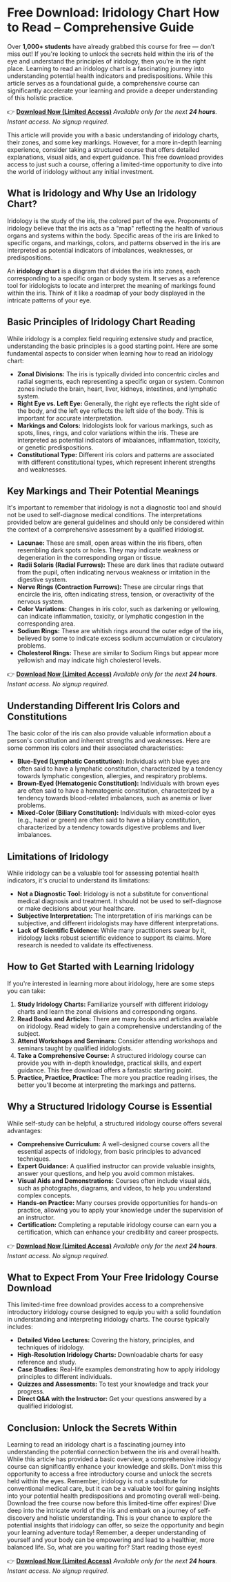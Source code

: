 # Free Download: Iridology Chart How to Read – Comprehensive Guide

Over **1,000+ students** have already grabbed this course for free — don’t miss out!
If you're looking to unlock the secrets held within the iris of the eye and understand the principles of iridology, then you're in the right place. Learning to read an iridology chart is a fascinating journey into understanding potential health indicators and predispositions. While this article serves as a foundational guide, a comprehensive course can significantly accelerate your learning and provide a deeper understanding of this holistic practice.

👉 [**Download Now (Limited Access)**](https://udemywork.com/iridology-chart-how-to-read)
_Available only for the next **24 hours**. Instant access. No signup required._

This article will provide you with a basic understanding of iridology charts, their zones, and some key markings. However, for a more in-depth learning experience, consider taking a structured course that offers detailed explanations, visual aids, and expert guidance. This free download provides access to just such a course, offering a limited-time opportunity to dive into the world of iridology without any initial investment.

## What is Iridology and Why Use an Iridology Chart?

Iridology is the study of the iris, the colored part of the eye. Proponents of iridology believe that the iris acts as a "map" reflecting the health of various organs and systems within the body. Specific areas of the iris are linked to specific organs, and markings, colors, and patterns observed in the iris are interpreted as potential indicators of imbalances, weaknesses, or predispositions.

An **iridology chart** is a diagram that divides the iris into zones, each corresponding to a specific organ or body system. It serves as a reference tool for iridologists to locate and interpret the meaning of markings found within the iris. Think of it like a roadmap of your body displayed in the intricate patterns of your eye.

## Basic Principles of Iridology Chart Reading

While iridology is a complex field requiring extensive study and practice, understanding the basic principles is a good starting point. Here are some fundamental aspects to consider when learning how to read an iridology chart:

*   **Zonal Divisions:** The iris is typically divided into concentric circles and radial segments, each representing a specific organ or system. Common zones include the brain, heart, liver, kidneys, intestines, and lymphatic system.
*   **Right Eye vs. Left Eye:** Generally, the right eye reflects the right side of the body, and the left eye reflects the left side of the body. This is important for accurate interpretation.
*   **Markings and Colors:** Iridologists look for various markings, such as spots, lines, rings, and color variations within the iris. These are interpreted as potential indicators of imbalances, inflammation, toxicity, or genetic predispositions.
*   **Constitutional Type:** Different iris colors and patterns are associated with different constitutional types, which represent inherent strengths and weaknesses.

## Key Markings and Their Potential Meanings

It's important to remember that iridology is not a diagnostic tool and should not be used to self-diagnose medical conditions. The interpretations provided below are general guidelines and should only be considered within the context of a comprehensive assessment by a qualified iridologist.

*   **Lacunae:** These are small, open areas within the iris fibers, often resembling dark spots or holes. They may indicate weakness or degeneration in the corresponding organ or tissue.
*   **Radii Solaris (Radial Furrows):** These are dark lines that radiate outward from the pupil, often indicating nervous weakness or irritation in the digestive system.
*   **Nerve Rings (Contraction Furrows):** These are circular rings that encircle the iris, often indicating stress, tension, or overactivity of the nervous system.
*   **Color Variations:** Changes in iris color, such as darkening or yellowing, can indicate inflammation, toxicity, or lymphatic congestion in the corresponding area.
*   **Sodium Rings:** These are whitish rings around the outer edge of the iris, believed by some to indicate excess sodium accumulation or circulatory problems.
*   **Cholesterol Rings:** These are similar to Sodium Rings but appear more yellowish and may indicate high cholesterol levels.

👉 [**Download Now (Limited Access)**](https://udemywork.com/iridology-chart-how-to-read)
_Available only for the next **24 hours**. Instant access. No signup required._

## Understanding Different Iris Colors and Constitutions

The basic color of the iris can also provide valuable information about a person's constitution and inherent strengths and weaknesses. Here are some common iris colors and their associated characteristics:

*   **Blue-Eyed (Lymphatic Constitution):** Individuals with blue eyes are often said to have a lymphatic constitution, characterized by a tendency towards lymphatic congestion, allergies, and respiratory problems.
*   **Brown-Eyed (Hematogenic Constitution):** Individuals with brown eyes are often said to have a hematogenic constitution, characterized by a tendency towards blood-related imbalances, such as anemia or liver problems.
*   **Mixed-Color (Biliary Constitution):** Individuals with mixed-color eyes (e.g., hazel or green) are often said to have a biliary constitution, characterized by a tendency towards digestive problems and liver imbalances.

## Limitations of Iridology

While iridology can be a valuable tool for assessing potential health indicators, it's crucial to understand its limitations:

*   **Not a Diagnostic Tool:** Iridology is not a substitute for conventional medical diagnosis and treatment. It should not be used to self-diagnose or make decisions about your healthcare.
*   **Subjective Interpretation:** The interpretation of iris markings can be subjective, and different iridologists may have different interpretations.
*   **Lack of Scientific Evidence:** While many practitioners swear by it, iridology lacks robust scientific evidence to support its claims. More research is needed to validate its effectiveness.

## How to Get Started with Learning Iridology

If you're interested in learning more about iridology, here are some steps you can take:

1.  **Study Iridology Charts:** Familiarize yourself with different iridology charts and learn the zonal divisions and corresponding organs.
2.  **Read Books and Articles:** There are many books and articles available on iridology. Read widely to gain a comprehensive understanding of the subject.
3.  **Attend Workshops and Seminars:** Consider attending workshops and seminars taught by qualified iridologists.
4.  **Take a Comprehensive Course:** A structured iridology course can provide you with in-depth knowledge, practical skills, and expert guidance. This free download offers a fantastic starting point.
5.  **Practice, Practice, Practice:** The more you practice reading irises, the better you'll become at interpreting the markings and patterns.

## Why a Structured Iridology Course is Essential

While self-study can be helpful, a structured iridology course offers several advantages:

*   **Comprehensive Curriculum:** A well-designed course covers all the essential aspects of iridology, from basic principles to advanced techniques.
*   **Expert Guidance:** A qualified instructor can provide valuable insights, answer your questions, and help you avoid common mistakes.
*   **Visual Aids and Demonstrations:** Courses often include visual aids, such as photographs, diagrams, and videos, to help you understand complex concepts.
*   **Hands-on Practice:** Many courses provide opportunities for hands-on practice, allowing you to apply your knowledge under the supervision of an instructor.
*   **Certification:** Completing a reputable iridology course can earn you a certification, which can enhance your credibility and career prospects.

👉 [**Download Now (Limited Access)**](https://udemywork.com/iridology-chart-how-to-read)
_Available only for the next **24 hours**. Instant access. No signup required._

## What to Expect From Your Free Iridology Course Download

This limited-time free download provides access to a comprehensive introductory iridology course designed to equip you with a solid foundation in understanding and interpreting iridology charts. The course typically includes:

*   **Detailed Video Lectures:** Covering the history, principles, and techniques of iridology.
*   **High-Resolution Iridology Charts:** Downloadable charts for easy reference and study.
*   **Case Studies:** Real-life examples demonstrating how to apply iridology principles to different individuals.
*   **Quizzes and Assessments:** To test your knowledge and track your progress.
*   **Direct Q&A with the Instructor:** Get your questions answered by a qualified iridologist.

## Conclusion: Unlock the Secrets Within

Learning to read an iridology chart is a fascinating journey into understanding the potential connection between the iris and overall health. While this article has provided a basic overview, a comprehensive iridology course can significantly enhance your knowledge and skills. Don't miss this opportunity to access a free introductory course and unlock the secrets held within the eyes. Remember, iridology is not a substitute for conventional medical care, but it can be a valuable tool for gaining insights into your potential health predispositions and promoting overall well-being. Download the free course now before this limited-time offer expires! Dive deep into the intricate world of the iris and embark on a journey of self-discovery and holistic understanding. This is your chance to explore the potential insights that iridology can offer, so seize the opportunity and begin your learning adventure today! Remember, a deeper understanding of yourself and your body can be empowering and lead to a healthier, more balanced life. So, what are you waiting for? Start reading those eyes!

👉 [**Download Now (Limited Access)**](https://udemywork.com/iridology-chart-how-to-read)
_Available only for the next **24 hours**. Instant access. No signup required._
